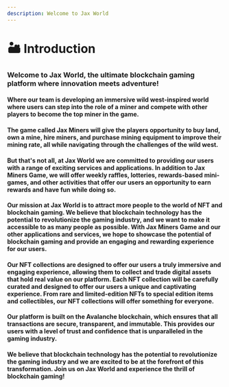 ```yaml
---
description: Welcome to Jax World
---
```


# 🏜 Introduction

### Welcome to Jax World, the ultimate blockchain gaming platform where innovation meets adventure!&#x20;

#### Where our team is developing an immersive wild west-inspired world where users can step into the role of a miner and compete with other players to become the top miner in the game.

#### The game called Jax Miners will give the players opportunity to buy land, own a mine, hire miners, and purchase mining equipment to improve their mining rate, all while navigating through the challenges of the wild west.&#x20;

#### But that's not all, at Jax World we are committed to providing our users with a range of exciting services and applications. In addition to Jax Miners Game, we will offer weekly raffles, lotteries, rewards-based mini-games, and other activities that offer our users an opportunity to earn rewards and have fun while doing so.

#### Our mission at Jax World is to attract more people to the world of NFT and blockchain gaming. We believe that blockchain technology has the potential to revolutionize the gaming industry, and we want to make it accessible to as many people as possible. With Jax Miners Game and our other applications and services, we hope to showcase the potential of blockchain gaming and provide an engaging and rewarding experience for our users.

#### Our NFT collections are designed to offer our users a truly immersive and engaging experience, allowing them to collect and trade digital assets that hold real value on our platform. Each NFT collection will be carefully curated and designed to offer our users a unique and captivating experience. From rare and limited-edition NFTs to special edition items and collectibles, our NFT collections will offer something for everyone.

#### Our platform is built on the Avalanche blockchain, which ensures that all transactions are secure, transparent, and immutable. This provides our users with a level of trust and confidence that is unparalleled in the gaming industry.

#### We believe that blockchain technology has the potential to revolutionize the gaming industry and we are excited to be at the forefront of this transformation. Join us on Jax World and experience the thrill of blockchain gaming!


